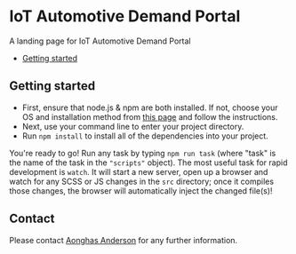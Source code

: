 # IoT Automotive Demand Portal

A landing page for IoT Automotive Demand Portal

-   [Getting started](#getting-started)

## Getting started

-   First, ensure that node.js & npm are both installed. If not, choose your OS and installation method from [this page](https://nodejs.org/en/download/package-manager/) and follow the instructions.
-   Next, use your command line to enter your project directory.
-   Run `npm install` to install all of the dependencies into your project.

You're ready to go! Run any task by typing `npm run task` (where "task" is the name of the task in the `"scripts"` object). The most useful task for rapid development is `watch`. It will start a new server, open up a browser and watch for any SCSS or JS changes in the `src` directory; once it compiles those changes, the browser will automatically inject the changed file(s)!

## Contact

Please contact [Aonghas Anderson](mailto:aonghas.anderson1@vodafone.com) for any further information.
